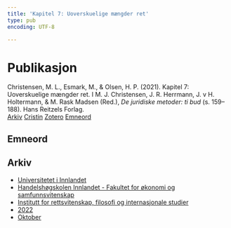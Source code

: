 ```yaml
---
title: 'Kapitel 7: Uoverskuelige mængder ret'
type: pub
encoding: UTF-8

---
```

<h1>Publikasjon</h1>
<article id="csl-bib-container-AS3GE8PP" class="csl-bib-container">
  <div class="csl-bib-body"> <div class="csl-entry">Christensen, M. L., Esmark, M., &#38; Olsen, H. P. (2021). Kapitel 7: Uoverskuelige mængder ret. I M. J. Christensen, J. R. Herrmann, J. v H. Holtermann, &#38; M. Rask Madsen (Red.), <i>De juridiske metoder: ti bud</i> (s. 159–188). Hans Reitzels Forlag.</div> </div>
  <div class="csl-bib-buttons">
    <a href="#taxonomy-article-AS3GE8PP" alt="archive" class="csl-bib-button">Arkiv</a>
    <a href="https://app.cristin.no/results/show.jsf?id=2059088" alt="Cristin" class="csl-bib-button">Cristin</a>
    <a href="http://zotero.org/groups/5881554/items/AS3GE8PP" alt="Zotero" class="csl-bib-button">Zotero</a>
    <a href="#keywords-article-AS3GE8PP" alt="keywords" class="csl-bib-button">Emneord</a>
  </div>
  <div id="csl-bib-meta-container-AS3GE8PP"></div>
</article>
<div id="csl-bib-meta-AS3GE8PP" class="csl-bib-meta">
  <article id="keywords-article-AS3GE8PP" class="keywords-article">
    <h1>Emneord</h1>
    
  </article>
  <article id="taxonomy-article-AS3GE8PP" class="taxonomy-article">
    <h1>Arkiv</h1>
    <ul>
      <li><a href="{{< params subfolder >}}nn/archive/?key=3DCRN523">Universitetet i Innlandet</a></li>
      <li><a href="{{< params subfolder >}}nn/archive/?key=DU8Q9LN9">Handelshøgskolen Innlandet - Fakultet for økonomi og samfunnsvitenskap</a></li>
      <li><a href="{{< params subfolder >}}nn/archive/?key=ITYAG68H">Institutt for rettsvitenskap, filosofi og internasjonale studier</a></li>
      <li><a href="{{< params subfolder >}}nn/archive/?key=B7XWRJNE">2022</a></li>
      <li><a href="{{< params subfolder >}}nn/archive/?key=ME9WWLJU">Oktober</a></li>
    </ul>
  </article>
</div>

